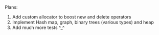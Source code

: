 Plans:
  1. Add custom allocator to boost new and delete operators
  2. Implement Hash map, graph, binary trees (various types) and heap
  3. Add much more tests ^_^
